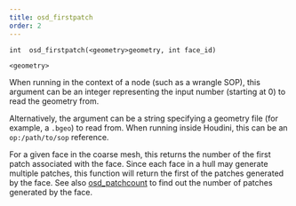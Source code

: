 ```yaml
---
title: osd_firstpatch
order: 2
---
```

`int  osd_firstpatch(<geometry>geometry, int face_id)`

`<geometry>`

When running in the context of a node (such as a wrangle SOP), this argument can be an integer representing the input number (starting at 0) to read the geometry from.

Alternatively, the argument can be a string specifying a geometry file (for example, a `.bgeo`) to read from. When running inside Houdini, this can be an `op:/path/to/sop` reference.

For a given face in the coarse mesh, this returns the number of the first patch associated with the face. Since each face in a hull may generate multiple patches, this function will return the first of the patches generated by the face. See also [osd_patchcount](/en/houdini-vex/subdivision-surfaces/osd_patchcount) to find out the number of patches generated by the face.
